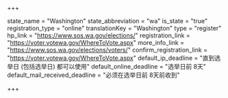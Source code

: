 +++

state_name = "Washington"
state_abbreviation = "wa"
is_state = "true"
registration_type = "online"
translationKey = "Washington"
type = "register"
hp_link = "https://www.sos.wa.gov/elections/"
registration_link = "https://voter.votewa.gov/WhereToVote.aspx"
more_info_link = "https://www.sos.wa.gov/elections/voters/"
confirm_registration_link = "https://voter.votewa.gov/WhereToVote.aspx"
default_ip_deadline = "直到选举日 (包括选举日) 都可以使用"
default_online_deadline = "选举日前 8天"
default_mail_received_deadline = "必须在选举日前 8天前收到"

+++